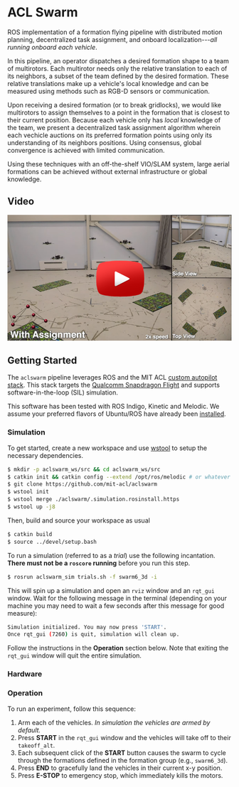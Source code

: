 ACL Swarm
=========

ROS implementation of a formation flying pipeline with distributed motion planning, decentralized task assignment, and onboard localization---*all running onboard each vehicle*.

In this pipeline, an operator dispatches a desired formation shape to a team of multirotors. Each multirotor needs only the relative translation to each of its neighbors, a subset of the team defined by the desired formation. These relative translations make up a vehicle's local knowledge and can be measured using methods such as RGB-D sensors or communication.

Upon receiving a desired formation (or to break gridlocks), we would like multirotors to assign themselves to a point in the formation that is closest to their current position. Because each vehicle only has *local* knowledge of the team, we present a decentralized task assignment algorithm wherein each vechicle auctions on its preferred formation points using only its understanding of its neighbors positions. Using consensus, global convergence is achieved with limited communication.

Using these techniques with an off-the-shelf VIO/SLAM system, large aerial formations can be achieved without external infrastructure or global knowledge.

## Video

<p align="center">
    <a href="https://www.youtube.com/watch?v=il0UJCyiAzY"><img src=".github/aclswarm_thumb.png" alt="ACL swarm video" /></a>
</p>

## Getting Started

The `aclswarm` pipeline leverages ROS and the MIT ACL [custom autopilot stack](https://gitlab.com/mit-acl/fsw/snap-stack). This stack targets the [Qualcomm Snapdragon Flight](https://developer.qualcomm.com/hardware/qualcomm-flight-pro) and supports software-in-the-loop (SIL) simulation.

This software has been tested with ROS Indigo, Kinetic and Melodic. We assume your preferred flavors of Ubuntu/ROS have already been [installed](http://wiki.ros.org/ROS/Installation).

### Simulation

To get started, create a new workspace and use [wstool](http://wiki.ros.org/wstool) to setup the necessary dependencies.

```bash
$ mkdir -p aclswarm_ws/src && cd aclswarm_ws/src
$ catkin init && catkin config --extend /opt/ros/melodic # or whatever
$ git clone https://github.com/mit-acl/aclswarm
$ wstool init
$ wstool merge ./aclswarm/.simulation.rosinstall.https
$ wstool up -j8
```

Then, build and source your workspace as usual

```bash
$ catkin build
$ source ../devel/setup.bash
```

To run a simulation (referred to as a *trial*) use the following incantation. **There must not be a `roscore` running** before you run this step.

```bash
$ rosrun aclswarm_sim trials.sh -f swarm6_3d -i
```

This will spin up a simulation and open an `rviz` window and an `rqt_gui` window. Wait for the following message in the terminal (depending on your machine you may need to wait a few seconds after this message for good measure):

```bash
Simulation initialized. You may now press 'START'.
Once rqt_gui (7260) is quit, simulation will clean up.
```

Follow the instructions in the **Operation** section below. Note that exiting the `rqt_gui` window will quit the entire simulation.

### Hardware

### Operation

To run an experiment, follow this sequence:

1. Arm each of the vehicles. *In simulation the vehicles are armed by default.*
2. Press **START** in the `rqt_gui` window and the vehicles will take off to their `takeoff_alt`.
3. Each subsequent click of the **START** button causes the swarm to cycle through the formations defined in the formation group (e.g., `swarm6_3d`).
4. Press **END** to gracefully land the vehicles in their current x-y position.
5. Press **E-STOP** to emergency stop, which immediately kills the motors.

